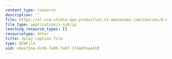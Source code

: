 ```yaml
---
content_type: resource
description: ''
file: https://ol-ocw-studio-app-production.s3.amazonaws.com/courses/6-0001-introduction-to-computer-science-and-programming-in-python-fall-2016/e8ee72aadcd67e06fabf1f4a8fea4410_SrkqbLOQcEo.srt
file_type: application/x-subrip
learning_resource_types: []
resourcetype: Other
title: 3play caption file
type: OCWFile
uid: e8ee72aa-dcd6-7e06-fabf-1f4a8fea4410
---
```

